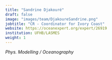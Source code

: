 ```yaml
---
title: "Sandrine Djakouré"
draft: false
image: "images/team/DjakoureSandrine.png"
jobtitle: "CR - Coordinator for Ivory Coast"
website: https://oceanexpert.org/expert/26919
institution: UFHB/LASMES
weight: 1
---
```

_Phys. Modelling / Oceanography_
